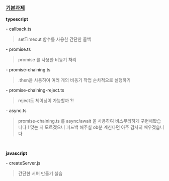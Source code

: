 ### [기본과제](/2nd-week-task/basic/)

**typescript**

\- callback.ts

> setTimeout 함수를 사용한 간단한 콜백

\- promise.ts

> promise 를 사용한 비동기 처리

\- promise-chaining.ts

> .then을 사용하여 여러 개의 비동기 작업 순차적으로 실행하기

\- promise-chaining-reject.ts

> reject도 체이닝이 가능할까 ?!

\- async.ts

> promise-chaining.ts 를 async/await 을 사용하여 비스무리하게 구현해봤습니다 ! 맞는 지 모르겠으니 피드백 해주실 ob분 계신다면 아주 감사히 배우겠습니다

<br>

**javascript**

\- createServer.js

> 간단한 서버 만들기 실습